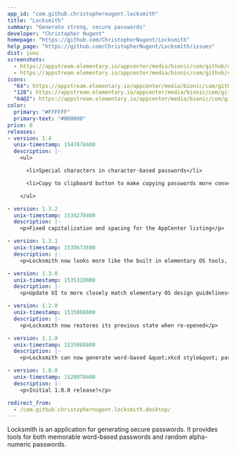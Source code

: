 ```yaml
---
app_id: "com.github.christophernugent.locksmith"
title: "Locksmith"
summary: "Generate strong, secure passwords"
developer: "Christopher Nugent"
homepage: "https://github.com/ChristopherNugent/Locksmith"
help_page: "https://github.com/ChristopherNugent/Locksmith/issues"
dist: juno
screenshots:
  - https://appstream.elementary.io/appcenter/media/bionic/com/github/christophernugent.locksmith/B1F259AD767FF3219BD583599B4E9C9A/screenshots/image-1_orig.png
  - https://appstream.elementary.io/appcenter/media/bionic/com/github/christophernugent.locksmith/B1F259AD767FF3219BD583599B4E9C9A/screenshots/image-2_orig.png
icons:
  "64": https://appstream.elementary.io/appcenter/media/bionic/com/github/christophernugent.locksmith/B1F259AD767FF3219BD583599B4E9C9A/icons/64x64/com.github.christophernugent.locksmith_com.github.christophernugent.locksmith.png
  "128": https://appstream.elementary.io/appcenter/media/bionic/com/github/christophernugent.locksmith/B1F259AD767FF3219BD583599B4E9C9A/icons/128x128/com.github.christophernugent.locksmith_com.github.christophernugent.locksmith.png
  "64@2": https://appstream.elementary.io/appcenter/media/bionic/com/github/christophernugent.locksmith/B1F259AD767FF3219BD583599B4E9C9A/icons/64x64@2/com.github.christophernugent.locksmith_com.github.christophernugent.locksmith.png
color:
  primary: "#FFFFFF"
  primary-text: "#000000"
price: 0
releases:
- version: 1.4
  unix-timestamp: 1547078400
  description: |-
    <ul>

      <li>Special characters in character-based passwords</li>

      <li>Copy to clipboard button to make copying passwords more convenient</li>

    </ul>

- version: 1.3.2
  unix-timestamp: 1536278400
  description: |-
    <p>Fixed capitalization and spacing for the AppCenter listing</p>

- version: 1.3.1
  unix-timestamp: 1535673600
  description: |-
    <p>Locksmith now looks more like the built in elementary OS tools, so you can feel at home using it.</p>

- version: 1.3.0
  unix-timestamp: 1535328000
  description: |-
    <p>Update UI to more closely match elementary OS design guidelines</p>

- version: 1.2.0
  unix-timestamp: 1535068800
  description: |-
    <p>Locksmith now restores its previous state when re-opened</p>

- version: 1.1.0
  unix-timestamp: 1535068800
  description: |-
    <p>Locksmith can now generate word-based &quot;xkcd style&quot; passwords</p>

- version: 1.0.0
  unix-timestamp: 1528070400
  description: |-
    <p>Initial 1.0.0 release!</p>

redirect_from:
  - /com.github.christophernugent.locksmith.desktop/
---
```

<p>Locksmith is an application for generating secure passwords. It provides tools for both memorable word-based passwords and random alpha-numeric passwords.</p>
